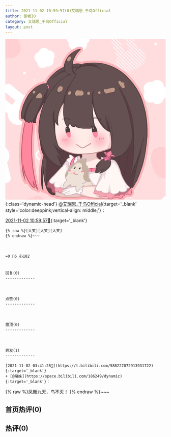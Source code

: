 ```yaml
---
title: 2021-11-02 10:59:57(0)艾瑞思_千鸟Official
author: 御坂IO
category: 艾瑞思_千鸟Official
layout: post
---
```


![img](/images/7e08840c56f251de28bdf766b647bd5fe9a5d50a.jpg){:class='dynamic-head'}
[@艾瑞思_千鸟Official](https://space.bilibili.com/1090010845/dynamic){:target='_blank' style='color:deeppink;vertical-align: middle;'}：

[2021-11-02 10:59:57🔗](https://t.bilibili.com/588340069209856226){:target='_blank'}

~~~
{% raw %}[大笑][大笑][大笑]
{% endraw %}~~~



↪️0 💬6 👍182


回复(0)
-------------



点赞(0)
-------------



置顶(0)
-------------



转发(1)
-------------

[2021-11-02 03:41:28🔗](https://t.bilibili.com/588227072913931722){:target='_blank'}
+ [@赌妹](https://space.bilibili.com/186249/dynamic){:target='_blank'}：
~~~
{% raw %}凤舞九天，鸟不灭！
{% endraw %}~~~






首页热评(0)
-------------



热评(0)
-------------



